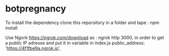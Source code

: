 # botpregnancy

To install the dependency clone this reporsitory in a folder and tape : npm install

Use Ngork https://ngrok.com/download as :
ngrok http 3000, in order to get a public IP adresse and put it in variable in index.js
public_address: 'https://4f1fbe9a.ngrok.io',

